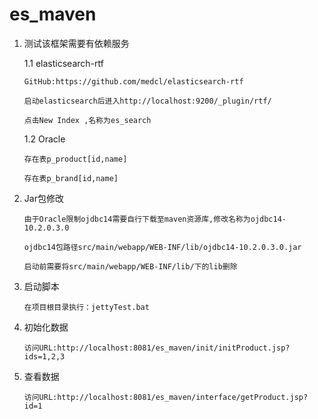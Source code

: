 es_maven
========
1.	测试该框架需要有依赖服务
	
	1.1 elasticsearch-rtf
		
		GitHub:https://github.com/medcl/elasticsearch-rtf
		
		启动elasticsearch后进入http://localhost:9200/_plugin/rtf/
		
		点击New Index ,名称为es_search
	1.2 Oracle
		
		存在表p_product[id,name]
		
		存在表p_brand[id,name]
2.	Jar包修改
		
		由于Oracle限制ojdbc14需要自行下载至maven资源库,修改名称为ojdbc14-10.2.0.3.0
		
		ojdbc14包路径src/main/webapp/WEB-INF/lib/ojdbc14-10.2.0.3.0.jar
		
		启动前需要将src/main/webapp/WEB-INF/lib/下的lib删除
3.	启动脚本
		
		在项目根目录执行：jettyTest.bat
4.	初始化数据
		
		访问URL:http://localhost:8081/es_maven/init/initProduct.jsp?ids=1,2,3
5.	查看数据
		
		访问URL:http://localhost:8081/es_maven/interface/getProduct.jsp?id=1
